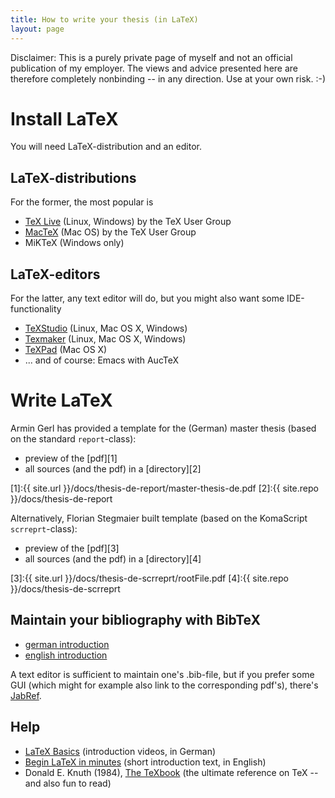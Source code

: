 ```yaml
---
title: How to write your thesis (in LaTeX)
layout: page
---
```



Disclaimer: This is a purely private page of myself and not an official
publication of my employer. The views and advice presented here are
therefore completely nonbinding -- in any direction. Use at your own
risk. :-)

# Install LaTeX

You will need LaTeX-distribution and an editor.

## LaTeX-distributions

For the former, the most popular is

- [TeX Live](https://www.tug.org/texlive/) (Linux, Windows) by
  the TeX User Group
- [MacTeX](http://www.tug.org/mactex/) (Mac OS) by the TeX User Group
- MiKTeX (Windows only)

## LaTeX-editors

For the latter, any text editor will do, but you might also want some
IDE-functionality

- [TeXStudio](http://www.texstudio.org) (Linux, Mac OS X, Windows)
- [Texmaker](http://www.xm1math.net/texmaker/) (Linux, Mac OS X,
  Windows)
- [TeXPad](http://www.texpadapp.com) (Mac OS X)
- ... and of course: Emacs with AucTeX

# Write LaTeX

Armin Gerl has provided a template for the (German) master thesis
(based on the standard `report`-class):

- preview of the [pdf][1]
- all sources (and the pdf) in a [directory][2]

[1]:{{ site.url }}/docs/thesis-de-report/master-thesis-de.pdf
[2]:{{ site.repo }}/docs/thesis-de-report

Alternatively, Florian Stegmaier built template (based on the
KomaScript `scrreprt`-class):

- preview of the [pdf][3]
- all sources (and the pdf) in a [directory][4]

[3]:{{ site.url }}/docs/thesis-de-scrreprt/rootFile.pdf
[4]:{{ site.repo }}/docs/thesis-de-scrreprt

## Maintain your bibliography with BibTeX

- [german introduction](http://www.juergenfenn.de/tex/dtk/bibonline.pdf)
- [english
  introduction](http://www.tug.org/pracjourn/2006-4/fenn/fenn.pdf)

A text editor is sufficient to maintain one's .bib-file, but if you
prefer some GUI (which might for example also link to the corresponding
pdf's), there's [JabRef](http://jabref.sourceforge.net/).

## Help

- [LaTeX
  Basics](https://www.youtube.com/playlist?list=PLuyjaM3Uz-oOS7zcMFaROwrg83KBR1Sui)
  (introduction videos, in German)
- [Begin LaTeX in minutes](https://github.com/VoLuong/Begin-Latex-in-minutes)
  (short introduction text, in English)
- Donald E. Knuth (1984),
  [The TeXbook](https://www.ctex.org/documents/shredder/src/texbook.pdf)
  (the ultimate reference on TeX -- and also fun to read)
